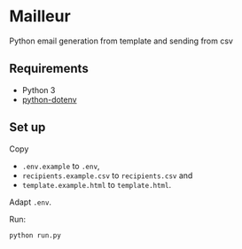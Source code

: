 # Mailleur

Python email generation from template and sending from csv

## Requirements

* Python 3
* [python-dotenv](https://pypi.org/project/python-dotenv/)

## Set up

Copy
* `.env.example` to `.env`,
* `recipients.example.csv` to `recipients.csv` and
* `template.example.html` to `template.html`.

Adapt `.env`.

Run:
```bash
python run.py
```
